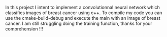 In this project I intent to implement a convolutionnal neural network which classifies images of breast cancer using c++. To compile my code you can use the cmake-build-debug and execute the main with an image of breast cancer. I am still struggling doing the training function, thanks for your comprehension !!!